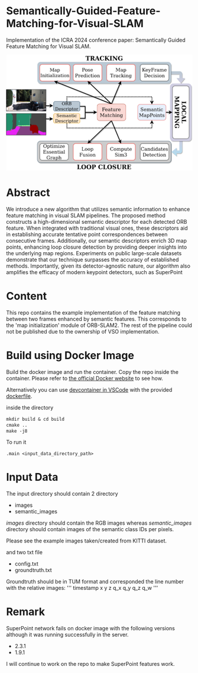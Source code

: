 # Semantically-Guided-Feature-Matching-for-Visual-SLAM
Implementation of the ICRA 2024 conference paper: Semantically Guided Feature Matching for Visual SLAM.

![The ORB-SLAM2 pipeline and the components with which our proposed semantic feature matching interacts. Semantic feature descriptors are extracted together with the standard ORB ones. They are then jointly used both in every matching procedures and for generating 3D map points.](resources/SemanticSLAM.png)

# Abstract
We introduce a new algorithm that utilizes semantic information to enhance feature matching in visual SLAM pipelines. The proposed method constructs a high-dimensional semantic descriptor for each detected ORB feature. When integrated with traditional visual ones, these descriptors aid in establishing accurate tentative point correspondences between consecutive frames. Additionally, our semantic descriptors enrich 3D map points, enhancing loop closure detection by providing deeper insights into the underlying map regions. Experiments on public large-scale datasets demonstrate that our technique surpasses the accuracy of established methods. Importantly, given its detector-agnostic nature, our algorithm also amplifies the efficacy of modern keypoint detectors, such as SuperPoint

# Content
This repo contains the example implementation of the feature matching between two frames enhanced by semantic features. This corresponds to the 'map initialization' module of ORB-SLAM2. The rest of the pipeline could not be published due to the ownership of VSO implementation.

# Build using Docker Image
Build the docker image and run the container. Copy the repo inside the container. Please refer to [the official Docker website](https://docs.docker.com/) to see how. 

Alternatively you can use [devcontainer in VSCode](https://code.visualstudio.com/docs/devcontainers/containers) with the provided [dockerfile](dockerfile).

inside the directory 
```console
mkdir build & cd build 
cmake ..
make -j8
```

To run it 
```console
.main <input_data_directory_path>
```

# Input Data
The input directory should contain 2 directory
- images
- semantic_images

_images_ directory should contain the RGB images whereas _semantic_images_ directory should contain images of the semantic class IDs per pixels. 

Please see the example images taken/created from KITTI dataset.

and two txt file
- config.txt
- groundtruth.txt 

Groundtruth should be in TUM format and corresponded the line number with the relative images: 
'''
timestamp x y z q_x q_y q_z q_w 
'''

# Remark
SuperPoint network fails on docker image with the following versions although it was running successfully in the server.
- 2.3.1 
- 1.9.1

I will continue to work on the repo to make SuperPoint features work.